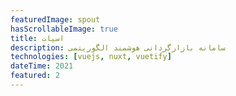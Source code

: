 ```yaml
---
featuredImage: spout
hasScrollableImage: true
title: اسپات
description: سامانه بازارگردانی هوشمند الگوریتمی
technologies: [vuejs, nuxt, vuetify]
dateTime: 2021
featured: 2
---
```

